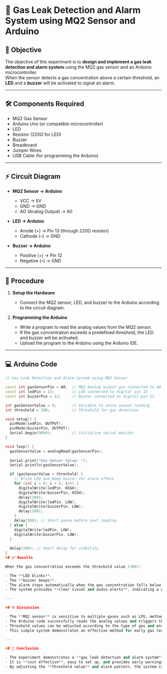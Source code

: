 # 🚨 Gas Leak Detection and Alarm System using MQ2 Sensor and Arduino

## 📌 Objective
The objective of this experiment is to **design and implement a gas leak detection and alarm system** using the MQ2 gas sensor and an Arduino microcontroller.  
When the sensor detects a gas concentration above a certain threshold, an **LED** and a **buzzer** will be activated to signal an alarm.

---

## 🛠 Components Required
- MQ2 Gas Sensor  
- Arduino Uno (or compatible microcontroller)  
- LED  
- Resistor (220Ω for LED)  
- Buzzer  
- Breadboard  
- Jumper Wires  
- USB Cable (for programming the Arduino)  

---

## ⚡ Circuit Diagram
- **MQ2 Sensor → Arduino**
  - VCC → 5V  
  - GND → GND  
  - AO (Analog Output) → A0  

- **LED → Arduino**
  - Anode (+) → Pin 13 (through 220Ω resistor)  
  - Cathode (–) → GND  

- **Buzzer → Arduino**
  - Positive (+) → Pin 12  
  - Negative (–) → GND  

---

## 📝 Procedure
1. **Setup the Hardware**  
   - Connect the MQ2 sensor, LED, and buzzer to the Arduino according to the circuit diagram.

2. **Programming the Arduino**  
   - Write a program to read the analog values from the MQ2 sensor.  
   - If the gas concentration exceeds a predefined threshold, the LED and buzzer will be activated.  
   - Upload the program to the Arduino using the Arduino IDE.

---

## 💻 Arduino Code

```cpp
// Gas Leak Detection and Alarm System using MQ2 Sensor

const int gasSensorPin = A0;  // MQ2 Analog output pin connected to A0
const int ledPin = 13;        // LED connected to digital pin 13
const int buzzerPin = 12;     // Buzzer connected to digital pin 12

int gasSensorValue = 0;       // Variable to store sensor reading
int threshold = 300;          // Threshold for gas detection

void setup() {
  pinMode(ledPin, OUTPUT);    
  pinMode(buzzerPin, OUTPUT); 
  Serial.begin(9600);         // Initialize serial monitor
}

void loop() {
  gasSensorValue = analogRead(gasSensorPin); 
  
  Serial.print("Gas Sensor Value: ");
  Serial.println(gasSensorValue);

  if (gasSensorValue > threshold) {
    // Blink LED and beep buzzer for alarm effect
    for (int i = 0; i < 5; i++) {  
      digitalWrite(ledPin, HIGH);
      digitalWrite(buzzerPin, HIGH);
      delay(200);
      digitalWrite(ledPin, LOW);
      digitalWrite(buzzerPin, LOW);
      delay(200);
    }
    delay(500); // Short pause before next reading
  } else {
    digitalWrite(ledPin, LOW);    
    digitalWrite(buzzerPin, LOW); 
  }
  
  delay(100); // Small delay for stability
}
## ✅ Results

When the gas concentration exceeds the threshold value (300):

- The **LED blinks**.  
- The **buzzer beeps**.  
- The alarm stops automatically when the gas concentration falls below the threshold.  
- The system provides **clear visual and audio alerts**, indicating a gas leak effectively.

---

## 💡 Discussion

- The **MQ2 sensor** is sensitive to multiple gases such as LPG, methane, propane, hydrogen, and smoke.  
- The Arduino code successfully reads the analog values and triggers the alarm when necessary.  
- Threshold values can be adjusted according to the type of gas and environmental conditions.  
- This simple system demonstrates an effective method for early gas leak detection using affordable components.

---

## 🏁 Conclusion

- The experiment demonstrates a **gas leak detection and alarm system** using MQ2 and Arduino.  
- It is **cost-effective**, easy to set up, and provides early warnings in kitchens, laboratories, or industrial areas.  
- By adjusting the **threshold value** and alarm pattern, the system can be customized for **real-world safety applications**.
